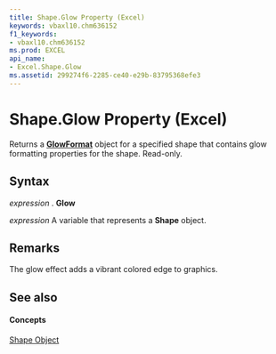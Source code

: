 ```yaml
---
title: Shape.Glow Property (Excel)
keywords: vbaxl10.chm636152
f1_keywords:
- vbaxl10.chm636152
ms.prod: EXCEL
api_name:
- Excel.Shape.Glow
ms.assetid: 299274f6-2285-ce40-e29b-83795368efe3
---
```



# Shape.Glow Property (Excel)

Returns a  **[GlowFormat](http://msdn.microsoft.com/library/glowformat-object-office%28Office.15%29.aspx)** object for a specified shape that contains glow formatting properties for the shape. Read-only.


## Syntax

 _expression_ . **Glow**

 _expression_ A variable that represents a **Shape** object.


## Remarks

The glow effect adds a vibrant colored edge to graphics.


## See also


#### Concepts


[Shape Object](shape-object-excel.md)

